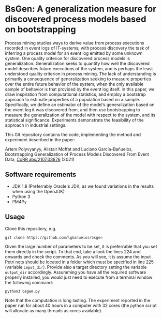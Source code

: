 # BsGen: A generalization measure for discovered process models based on bootstrapping

Process mining studies ways to derive value from process executions recorded in event logs of IT-systems, with
process discovery the task of inferring a process model for an event log emitted by some unknown system. One quality criterion
for discovered process models is generalization. Generalization seeks to quantify how well the discovered model describes future
executions of the system, and is perhaps the least understood quality criterion in process mining. The lack of understanding
is primarily a consequence of generalization seeking to measure properties over the entire future behavior of the system, when the
only available sample of behavior is that provided by the event log itself. In this paper, we draw inspiration from computational
statistics, and employ a bootstrap approach to estimate properties of a population based on a sample. Specifically, we define an
estimator of the model’s generalization based on the event log it was discovered from, and then use bootstrapping to measure the
generalization of the model with respect to the system, and its statistical significance. Experiments demonstrate the feasibility
of the approach in industrial settings.

This Git repository contains the code, implementing the method and experiment described in the paper:

Artem Polyvyanyy, Alistair Moffat and Luciano García-Bañuelos, Bootstrapping Generalization of Process Models Discovered From Event Data, [CoRR abs/2107.03876](https://arxiv.org/abs/2107.03876) (2021)

## Software requirements

- JDK 1.8  (Preferrably Oracle's JDK, as we found variations in the results when using the OpenJDK)
- Python 3
- PM4Py

## Usage

Clone this repository, e.g.

```
git clone https://github.com/lgbanuelos/bsgen
```

Given the large number of parameters to be set, it is preferrable that you set them directly in the script. To that end, take a look the lines 224 and onwards and check the comments. As you will see, it is assume the input Petri nets should be located in a folder which must be specified in line 225 (variable `input_dir`). Provide also a target directory setting the variable `output_dir` accordingly. Assumming you have all the required software properly installed, you would just need to execute from a terminal window the following command:

```
python3 bsgen.py
```

Note that the computation is long lasting. The experiment reported in the paper run for about 40 hours in a computer with 32 cores (the python script will allocate as many threads as cores available).

